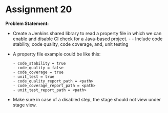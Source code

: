 # Assignment 20

**Problem Statement:**
- Create a Jenkins shared library to read a property file in which we can enable and disable CI check for a Java-based project. -  - Include code stability, code quality, code coverage, and, unit testing 
- A property file example could be like this:

      - code_stability = true 
      - code_quality = false 
      - code_coverage = true 
      - unit_test = true 
      - code_quality_report_path = <path> 
      - code_coverage_report_path = <path> 
      - unit_test_report_path = <path> 
- Make sure in case of a disabled step, the stage should not view under stage view.
